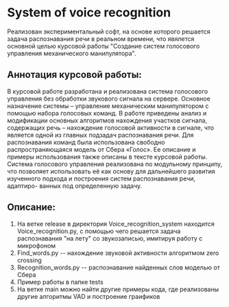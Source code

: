 # System of voice recognition

Реализован экспериментальный софт, на основе которого решается задача распознавания речи в реальном времени, что явялется основной целью курсовой работы "Создание систем голосового управления механического манипулятора".

## Аннотация курсовой работы:
В курсовой работе разработана и реализована система голосового управления без обработки звукового сигнала на сервере. Основное назначение системы – управление механическим манипулятором с помощью набора голосовых команд.
В работе приведены анализ и модификации основных алгоритмов нахождения участков сигнала, содержащих речь – нахождение голосовой активности в сигнале, что является одной из главных подзадач распознавания речи. Для распознавания команд была использована свободно распространяющаяся модель от Сбера «Голос». Ее описание и примеры использования также описаны в тексте курсовой работы.
Система голосового управления реализована по модульному принципу, что позволяет использовать её как основу для дальнейшего развития изученного подхода и построения систем распознавания речи, адаптиро- ванных под определенную задачу.

## Описание:
1) На ветке release в директория Voice_recognition_system находится Voice_recognition.py, с помощью чего решается задача распознавания "на лету" со звукозаписью, имитируя работу с микрофоном
2) Find_words.py -- нахождение звуковой активности алгоритмом zero crossing
3) Recognition_words.py -- распознавание найденных слов моделью от Сбера
4) Пример работы в папке tests
5) На ветке main можно найти другие примеры кода, где реализованы другие алгоритмы VAD и построение граификов
